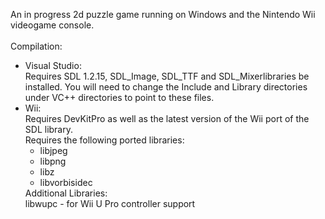 An in progress 2d puzzle game running on Windows and the Nintendo Wii videogame console. <br>
<br>
Compilation:<ul>
<li>Visual Studio:<br>
	Requires SDL 1.2.15, SDL_Image, SDL_TTF and SDL_Mixerlibraries be installed. You will need to change the Include and Library directories under VC++ directories to point to these files.</li>
<li> Wii:<br>
	Requires DevKitPro as well as the latest version of the Wii port of the SDL library.<br>
	Requires the following ported libraries:<br>
		<ul>
		<li>libjpeg</li>
		<li>libpng</li>
		<li>libz</li>
		<li>libvorbisidec<br>
		</ul>
	Additional Libraries:<br>
	libwupc - for Wii U Pro controller support<br>
</li>
</ul>